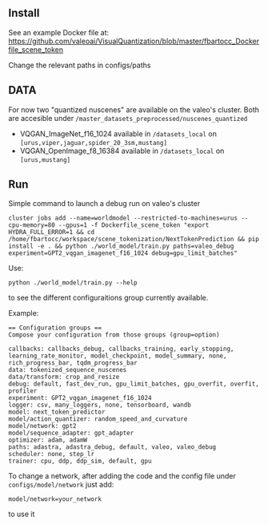 
## Install

See an example Docker file at: https://github.com/valeoai/VisualQuantization/blob/master/fbartocc_Dockerfile_scene_token

Change the relevant paths in configs/paths


## DATA

For now two "quantized nuscenes" are available on the valeo's cluster. Both are accesible under `/master_datasets_preprocessed/nuscenes_quantized`
- VQGAN_ImageNet_f16_1024   available in `/datasets_local` on `[urus,viper,jaguar,spider_20_3sm,mustang]`
- VQGAN_OpenImage_f8_16384  available in `/datasets_local` on `[urus,mustang]`

## Run

Simple command to launch a debug run on valeo's cluster
```
cluster jobs add --name=worldmodel --restricted-to-machines=urus --cpu-memory=80 --gpus=1 -f Dockerfile_scene_token "export HYDRA_FULL_ERROR=1 && cd /home/fbartocc/workspace/scene_tokenization/NextTokenPrediction && pip install -e . && python ./world_model/train.py paths=valeo_debug experiment=GPT2_vqgan_imagenet_f16_1024 debug=gpu_limit_batches"
```

Use:
```
python ./world_model/train.py --help
```
to see the different configuraitions group currently available.

Example:
```
== Configuration groups ==
Compose your configuration from those groups (group=option)

callbacks: callbacks_debug, callbacks_training, early_stopping, learning_rate_monitor, model_checkpoint, model_summary, none, rich_progress_bar, tqdm_progress_bar
data: tokenized_sequence_nuscenes
data/transform: crop_and_resize
debug: default, fast_dev_run, gpu_limit_batches, gpu_overfit, overfit, profiler
experiment: GPT2_vqgan_imagenet_f16_1024
logger: csv, many_loggers, none, tensorboard, wandb
model: next_token_predictor
model/action_quantizer: random_speed_and_curvature
model/network: gpt2
model/sequence_adapter: gpt_adapter
optimizer: adam, adamW
paths: adastra, adastra_debug, default, valeo, valeo_debug
scheduler: none, step_lr
trainer: cpu, ddp, ddp_sim, default, gpu
```

To change a network, after adding the code and the config file under `configs/model/network` just add:
```
model/network=your_network
```
to use it

